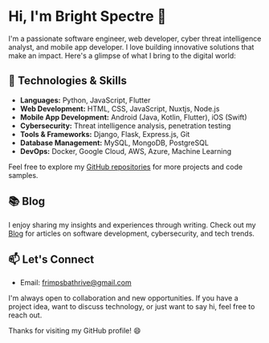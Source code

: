 # Hi, I'm Bright Spectre 👋

I'm a passionate software engineer, web developer, cyber threat intelligence analyst, and mobile app developer. I love building innovative solutions that make an impact. Here's a glimpse of what I bring to the digital world:

## 🔧 Technologies & Skills

- **Languages:** Python, JavaScript, Flutter
- **Web Development:** HTML, CSS, JavaScript, Nuxtjs, Node.js
- **Mobile App Development:** Android (Java, Kotlin, Flutter), iOS (Swift)
- **Cybersecurity:** Threat intelligence analysis, penetration testing
- **Tools & Frameworks:** Django, Flask, Express.js, Git
- **Database Management:** MySQL, MongoDB, PostgreSQL
- **DevOps:** Docker, Google Cloud, AWS, Azure, Machine Learning

<!-- ## 🚀 Projects

Here are some of the projects I've worked on:

1. [Project Name](Link): A brief description of the project and its significance.
2. [Project Name](Link): A brief description of the project and its significance.
3. [Project Name](Link): A brief description of the project and its significance. -->

Feel free to explore my [GitHub repositories](https://github.com/thrive-spectrexq) for more projects and code samples.

## 📚 Blog

I enjoy sharing my insights and experiences through writing. Check out my [Blog](Link) for articles on software development, cybersecurity, and tech trends.

## 📫 Let's Connect

<!-- - LinkedIn: [Your LinkedIn Profile](LinkedIn Link) -->
- Email: [frimpsbathrive@gmail.com](mailto:frimpsbathrive@gmail.com)

I'm always open to collaboration and new opportunities. If you have a project idea, want to discuss technology, or just want to say hi, feel free to reach out.

Thanks for visiting my GitHub profile! 😄


<!---
thrive-spectrexq/thrive-spectrexq is a ✨ special ✨ repository because its `README.md` (this file) appears on your GitHub profile.
You can click the Preview link to take a look at your changes.
--->
